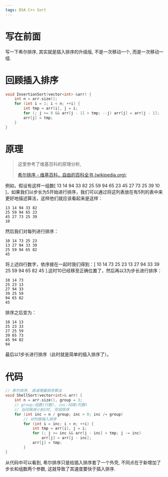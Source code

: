 ```yaml
---
tags: DSA C++ Sort 
---
```


# 写在前面

写一下希尔排序, 其实就是插入排序的升级版, 不是一次移动一个, 而是一次移动一组. 



# 回顾插入排序

```cpp
void InsertionSort(vector<int> &arr) {
    int n = arr.size();
    for (int i = 1; i < n; ++i) {
        int tmp = arr[i], j = i;
        for (; j >= 0 && arr[j - 1] > tmp; --j) arr[j] = arr[j - 1];
        arr[j] = tmp;
    }
}
```



# 原理

>   这里参考了维基百科的原理分析, 
>
>   [希尔排序 - 维基百科，自由的百科全书 (wikipedia.org)](https://zh.wikipedia.org/wiki/希尔排序);

例如，假设有这样一组数[ 13 14 94 33 82 25 59 94 65 23 45 27 73 25 39 10 ]，如果我们以步长为5开始进行排序，我们可以通过将这列表放在有5列的表中来更好地描述算法，这样他们就应该看起来是这样：

```
13 14 94 33 82
25 59 94 65 23
45 27 73 25 39
10
```

然后我们对每列进行排序：

```
10 14 73 25 23
13 27 94 33 39
25 59 94 65 82
45
```

将上述四行数字，依序接在一起时我们得到：[ 10 14 73 25 23 13 27 94 33 39 25 59 94 65 82 45 ].这时10已经移至正确位置了，然后再以3为步长进行排序：

```
10 14 73
25 23 13
27 94 33
39 25 59
94 65 82
45
```

排序之后变为：

```
10 14 13
25 23 33
27 25 59
39 65 73
45 94 82
94
```

最后以1步长进行排序（此时就是简单的插入排序了）。



# 代码

```cpp
// 希尔排序, 递减增量排序算法
void ShellSort(vector<int>& arr) {
    int n = arr.size(), group = 3;
    // group:组数(行数), inc:间隔(列数)
    // 当间隔减小到1时, 完成排序
    for (int inc = n / group; inc > 0; inc /= group)
        // 对列做插入排序
        for (int i = inc; i < n; ++i) {
            int tmp = arr[i], j = i;
            for (; j >= inc && arr[j - inc] > tmp; j -= inc)
                arr[j] = arr[j - inc];
            arr[j] = tmp;
        }
}
```

从代码中可以看到, 希尔排序只是给插入排序套了一个外壳, 不同点在于新增加了步长和组数两个参数, 这就导致了其速度要快于插入排序. 
